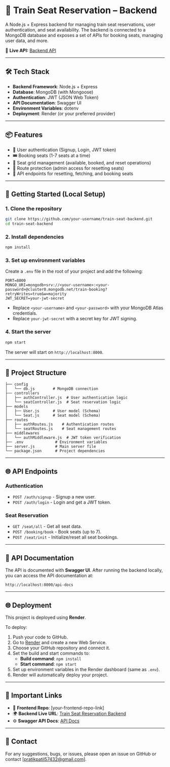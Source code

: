 # 🚆 Train Seat Reservation – Backend

A Node.js + Express backend for managing train seat reservations, user authentication, and seat availability. The backend is connected to a MongoDB database and exposes a set of APIs for booking seats, managing user data, and more.

🔗 **Live API:** [Backend API](https://train-reservation-backend-er3f.onrender.com)

---

## 🛠 Tech Stack

- **Backend Framework**: Node.js + Express
- **Database**: MongoDB (with Mongoose)
- **Authentication**: JWT (JSON Web Token)
- **API Documentation**: Swagger UI
- **Environment Variables**: dotenv
- **Deployment**: Render (or your preferred provider)

---

## 📦 Features

- 🔐 User authentication (Signup, Login, JWT token)
- 🎟️ Booking seats (1-7 seats at a time)
- 🚋 Seat grid management (available, booked, and reset operations)
- 📝 Route protection (admin access for resetting seats)
- 🔄 API endpoints for resetting, fetching, and booking seats

---

## 🚀 Getting Started (Local Setup)

### 1. Clone the repository

```bash
git clone https://github.com/your-username/train-seat-backend.git
cd train-seat-backend
```

### 2. Install dependencies

```bash
npm install
```

### 3. Set up environment variables

Create a `.env` file in the root of your project and add the following:

```plaintext
PORT=8000
MONGO_URI=mongodb+srv://<your-username>:<your-password>@cluster0.mongodb.net/train-booking?retryWrites=true&w=majority
JWT_SECRET=your-jwt-secret
```

- Replace `<your-username>` and `<your-password>` with your MongoDB Atlas credentials.
- Replace `your-jwt-secret` with a secret key for JWT signing.

### 4. Start the server

```bash
npm start
```

The server will start on `http://localhost:8000`.

---

## 📁 Project Structure

```
├── config
│   └── db.js        # MongoDB connection
├── controllers
│   ├── authController.js  # User authentication logic
│   └── seatController.js  # Seat reservation logic
├── models
│   ├── User.js      # User model (Schema)
│   └── Seat.js      # Seat model (Schema)
├── routes
│   ├── authRoutes.js    # Authentication routes
│   └── seatRoutes.js    # Seat management routes
├── middlewares
│   └── authMiddleware.js  # JWT token verification
├── .env              # Environment variables
├── server.js         # Main server file
└── package.json      # Project dependencies
```

---

## 🌐 API Endpoints

### Authentication

- `POST /auth/signup` - Signup a new user.
- `POST /auth/login` - Login and get a JWT token.

### Seat Reservation

- `GET /seat/all` - Get all seat data.
- `POST /booking/book` - Book seats (up to 7).
- `POST /seat/init` - Initialize/reset all seat bookings.

---

## 📝 API Documentation

The API is documented with **Swagger UI**. After running the backend locally, you can access the API documentation at:

```
http://localhost:8000/api-docs
```

---

## 🌐 Deployment

This project is deployed using **Render**. 

To deploy:

1. Push your code to GitHub.
2. Go to [Render](https://render.com) and create a new Web Service.
3. Choose your GitHub repository and connect it.
4. Set the build and start commands to:
    - **Build command**: `npm install`
    - **Start command**: `npm start`
5. Set up environment variables in the Render dashboard (same as `.env`).
6. Render will automatically deploy your project.

---

## 🔗 Important Links

- 🔧 **Frontend Repo**: [your-frontend-repo-link]
- 🌍 **Backend Live URL**: [Train Seat Reservation Backend](https://train-reservation-backend-er3f.onrender.com)
- ⚙️ **Swagger API Docs**: [API Docs](https://train-reservation-backend-er3f.onrender.com/api-docs)

---

## 📩 Contact

For any suggestions, bugs, or issues, please open an issue on GitHub or contact [pratikpatil57432@gmail.com].
